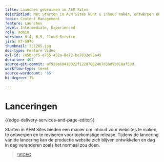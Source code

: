 ```yaml
---
title: Launches gebruiken in AEM Sites
description: Met Starten in AEM Sites kunt u inhoud maken, ontwerpen en reviseren voor toekomstige release.
topic: Content Management
feature: Launches
level: Intermediate, Experienced
role: Admin
version: 6.4, 6.5, Cloud Service
jira: KT-6970
thumbnail: 331285.jpg
doc-type: Feature Video
exl-id: 7e5ba3f5-e755-452a-8e72-be7832e95a49
duration: 407
source-git-commit: af928e60410022f12207082467d3bd9b818af59d
workflow-type: tm+mt
source-wordcount: '65'
ht-degree: 1%

---
```


# Lanceringen

{{edge-delivery-services-and-page-editor}}

Starten in AEM Sites bieden een manier om inhoud voor websites te maken, te ontwerpen en te reviseren voor toekomstige release. Tijdens de lancering van de lancering kan de productie website zich blijven ontwikkelen en dag in dag veranderen zoals het normaal zou doen.

>[!VIDEO](https://video.tv.adobe.com/v/331285?quality=12&learn=on)
